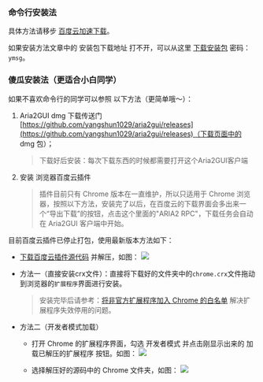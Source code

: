 ### 命令行安装法
具体方法请移步 [百度云加速下载](http://zwpaper.github.io/2015/07/19/baiduyun-fastdown/)。

如果安装方法文章中的 安装包下载地址 打不开，可以从这里 [下载安装包](http://pan.baidu.com/s/1bqUUzO) 密码：`ymsg`。


### 傻瓜安装法（更适合小白同学）
如果不喜欢命令行的同学可以参照 以下方法（更简单哦～）：

1. Aria2GUI dmg 下载传送门 [https://github.com/yangshun1029/aria2gui/releases](https://github.com/yangshun1029/aria2gui/releases)（下载页面中的 dmg 包）；

    > 下载好后安装：每次下载东西的时候都需要打开这个Aria2GUI客户端

2. 安装 浏览器百度云插件

    > 插件目前只有 Chrome 版本在一直维护，所以只适用于 Chrome 浏览器，按照以下方法，安装完了以后，在百度云的下载界面会多出来一个“导出下载”的按钮，点击这个里面的"ARIA2 RPC"，下载任务会自动在 Aria2GUI 客户端中开始。

目前百度云插件已停止打包，使用最新版本方法如下：

* [下载百度云插件源代码](https://github.com/acgotaku/BaiduExporter) 并解压，如图：
    ![](http://7xkt52.com1.z0.glb.clouddn.com/markdown/1486533803024.png)

* 方法一（直接安装crx文件）：直接将下载好的文件夹中的`chrome.crx`文件拖动到浏览器的`扩展程序`界面进行安装。

    > 安装完毕后请参考：[将非官方扩展程序加入 Chrome 的白名单](http://xclient.info/a/1ddd2a3a-d34b-b568-c0d0-c31a95f0b309.html) 解决扩展程序失效停用的问题。

* 方法二（开发者模式加载）
    - 打开 Chrome 的扩展程序界面，勾选 开发者模式 并点击刚显示出来的 加载已解压的扩展程序 按钮。如图：
        ![](http://7xkt52.com1.z0.glb.clouddn.com/markdown/1486534009968.png)

    - 选择解压好的源码中的 Chrome 文件夹，如图：
        ![](http://7xkt52.com1.z0.glb.clouddn.com/markdown/1486534064157.png)


